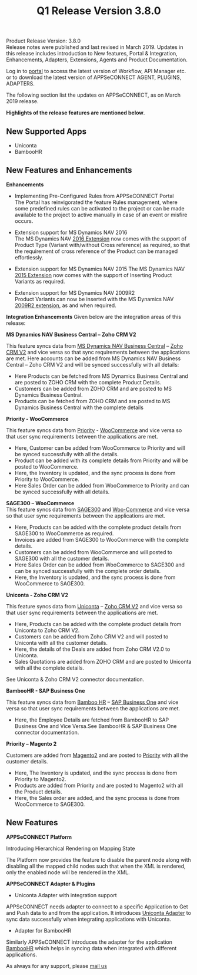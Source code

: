 ﻿---
title: "Q1 Release Version 3.8.0"
toc: true
tag: developers
category: "release-notes"
menus: 
    2018Release:
        title: "Q1 V 3.8.0"
        weight: 4
        icon: fa fa-wpexplorer
        identifier: 2018Q1Release
---

Product Release Version: 3.8.0   
Release notes were published and last revised in March 2019. 
Updates in this release includes introduction to New features, 
Portal & Integration, Enhancements, Adapters, Extensions, Agents and Product Documentation.  

Log in to [portal](https://portal.appseconnect.com/Account/Login?ReturnUrl=%2f#!) to access the latest version of Workflow, API Manager etc. or
to download the latest version of APPSeCONNECT AGENT, PLUGINS, ADAPTERS. 
     
The following section list the updates on APPSeCONNECT, as on March 2019 release.  

**Highlights of the release features are mentioned below**.

## New Supported Apps 

* Uniconta  
* BambooHR

## New Features and Enhancements

**Enhancements**

* Implementing Pre-Configured Rules from APPSeCONNECT Portal    
The Portal has reinvigorated the feature Rules management, where some predefined rules can be activated to the project or can be made available to the project to active manually in case of an event or misfire occurs. 
* Extension support for MS Dynamics NAV 2016  
The MS Dynamics NAV [2016 Extension](https://docs.appseconnect.com/connectors/generic-nav2016-extension/) now comes with the support of Product Type (Variant with/without Cross reference) as required, so that the requirement of cross reference of the Product can be managed effortlessly. 
* Extension support for MS Dynamics NAV 2015 
The MS Dynamics NAV [2015 Extension](https://docs.appseconnect.com/connectors/generic-nav2015-extension/) now comes with the support of Inserting Product Variants as required.

* Extension support for MS Dynamics NAV 2009R2   
Product Variants can now be inserted with the MS Dynamics NAV [2009R2 extension](https://docs.appseconnect.com/connectors/generic-nav2009-R2-extension/), as and when required. 

**Integration Enhancements**
Given below are the integration areas of this release:

**MS Dynamics NAV Business Central – Zoho CRM V2** 

This feature syncs data from [MS Dynamics NAV Business Central](https://docs.appseconnect.com/connectors/Dynamicsnav/) – [Zoho CRM V2](https://docs.appseconnect.com/connectors/zohocrmv2/) and vice versa so that sync requirements between the applications are met. Here accounts can be added from MS Dynamics NAV Business Central – Zoho CRM V2 and will be synced successfully with all details:

* Here Products can be fetched from MS Dynamics Business Central and are posted to ZOHO CRM with the complete Product Details.
* Customers can be added from ZOHO CRM and are posted to MS Dynamics Business Central.
* Products can be fetched from ZOHO CRM and are posted to MS Dynamics Business Central with the complete details


**Priority - WooCommerce**

This feature syncs data from [Priority](https://docs.appseconnect.com/connectors/priority/) - [WooCommerce](https://docs.appseconnect.com/connectors/woocommerce/) and vice versa so that user sync requirements between the applications are met. 

*  Here, Customer can be added from WooCommerce to Priority and will be synced successfully with all the details.  
* Product can be added with its complete details from Priority and will be posted to WooCommerce.  
* Here, the Inventory is updated, and the sync process is done from Priority to WooCommerce.  
* Here Sales Order can be added from WooCommerce to Priority and can be synced successfully with all details.   


**SAGE300 – WooCommerce**  
​
​This feature syncs data from [SAGE300](https://docs.appseconnect.com/connectors/sage300/) and [Woo-Commerce](https://docs.appseconnect.com/connectors/woocommerce/) and vice versa so that user sync requirements between the applications are met. 

* Here, Products can be added with the complete product details from SAGE300 to WooCommerce as required.
* Invoices are added from SAGE300 to WooCommerce with the complete details. 
* Customers can be added from WooCommerce and will posted to SAGE300 with all the customer details.  
* Here Sales Order can be added from WooCommerce to SAGE300 and can be synced successfully with the complete order details.   
* Here, the Inventory is updated, and the sync process is done from WooCommerce to SAGE300.  
 

**Uniconta - Zoho CRM V2**  

This feature syncs data from [Uniconta](https://docs.appseconnect.com/connectors/uniconta/) – [Zoho CRM V2](https://docs.appseconnect.com/connectors/zohocrmv2/) and vice versa so that user sync requirements between the applications are met.   

*  Here, Products can be added with the complete product details from Uniconta to Zoho CRM V2.  
* Customers can be added from Zoho CRM V2 and will posted to Uniconta with all the customer details.  
* Here, the details of the Deals are added from Zoho CRM V2.0 to Uniconta.  
* Sales Quotations are added from ZOHO CRM and are posted to Uniconta with all the complete details.  

See Uniconta & Zoho CRM V2 connector documentation.

**BambooHR - SAP Business One**

This feature syncs data from [Bamboo HR](https://docs.appseconnect.com/connectors/bamboohr/) – [SAP Business One](https://docs.appseconnect.com/connectors/Sap-Business-One/) and vice versa so that user sync requirements between the applications are met.

* Here, the Employee Details are fetched from BambooHR to SAP Business One and Vice Versa.See BambooHR & SAP Business One connector documentation.

**Priority – Magento 2**

Customers are added from [Magento2](https://docs.appseconnect.com/connectors/magento2/) and are posted to [Priority](https://docs.appseconnect.com/connectors/priority/) with all the customer details.
* Here, The Inventory is updated, and the sync process is done from Priority to Magento2.
* Products are added from Priority and are posted to Magento2 with all the Product details.
* Here, the Sales order are added, and the sync process is done from WooCommerce to SAGE300.


## New Features

**APPSeCONNECT Platform**

Introducing Hierarchical Rendering on Mapping State 
 
The Platform now provides the feature to disable the parent node along with 
disabling all the mapped child nodes such that when the XML is rendered, only the enabled node will be rendered in the XML. 

**APPSeCONNECT Adapter & Plugins**

* Uniconta Adapter with integration support  
  
APPSeCONNECT needs adapter to connect to a specific Application to Get and 
Push data to and from the application. It introduces [Uniconta Adapter](https://docs.appseconnect.com/connectors/uniconta/) to sync 
data successfully when integrating applications with Uniconta.


* Adapter for BambooHR  

Similarly APPSeCONNECT introduces the adapter for the application [BambooHR](https://docs.appseconnect.com/connectors/bamboohr/) 
which helps in syncing data when integrated with different applications. 

 As always for any support, please [mail us](support@appseconnect.com) 





